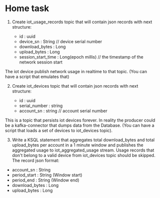 # Home task

1. Create iot_usage_records topic that will contain json records with next structure:

     - id : uuid
     - device_sn : String // device serial number
     - download_bytes : Long
     - upload_bytes : Long
     - session_start_time : Long(epoch millis) // the timestamp of the network session start

 The iot device publish network usage in realtime to that topic. (You can have a script that emulates that)

2. Create iot_devices topic that will contain json records with next structure:

     - id : uuid
     - serial_number : string
     - account_sn : string // account serial number

This is a topic that persists iot devices forever.
In reality the producer could be a kafka-connector that dumps data from the Database.
(You can have a script that loads a set of devices to iot_devices topic).

3. Write a KSQL statement that aggregates total download_bytes and total upload_bytes
per account in a 1 minute window and publishes the aggregated usage to iot_aggregated_usage stream.
Usage records that don't belong to a valid device from iot_devices topic should be skipped.
The record json format:

 - account_sn : String
 - period_start : String (Window start)
 - period_end : String (Window end)
 - download_bytes : Long
 - upload_bytes : Long
